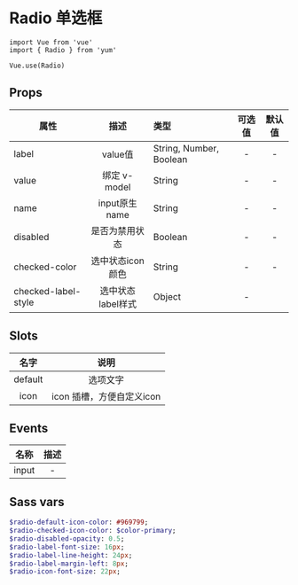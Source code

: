 # Radio 单选框

```JS
import Vue from 'vue'
import { Radio } from 'yum'

Vue.use(Radio)
```

## Props

| 属性 | 描述 | 类型 | 可选值 | 默认值 |
| - | :-: | :- | :-: | :-: |
| label | value值 | String, Number, Boolean | - | - |
| value | 绑定 v-model | String |- | - |
| name | input原生name | String | - | - |
| disabled | 是否为禁用状态 | Boolean | - | - |
| checked-color | 选中状态icon颜色 | String | - | - |
| checked-label-style | 选中状态label样式 | Object | - |

## Slots

| 名字 | 说明 |
| :-: | :-: |
| default | 选项文字 |
| icon | icon 插槽，方便自定义icon |

## Events

| 名称 | 描述 |
| :-: | :-: |
| input | - |

## Sass vars

```sass
$radio-default-icon-color: #969799;
$radio-checked-icon-color: $color-primary;
$radio-disabled-opacity: 0.5;
$radio-label-font-size: 16px;
$radio-label-line-height: 24px;
$radio-label-margin-left: 8px;
$radio-icon-font-size: 22px;
```